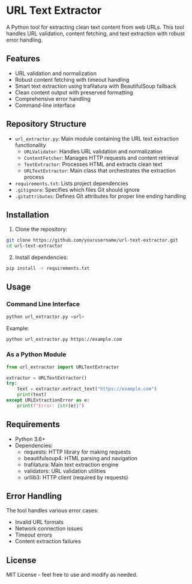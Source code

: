 # URL Text Extractor

A Python tool for extracting clean text content from web URLs. This tool handles URL validation, content fetching, and text extraction with robust error handling.

## Features

- URL validation and normalization
- Robust content fetching with timeout handling
- Smart text extraction using trafilatura with BeautifulSoup fallback
- Clean content output with preserved formatting
- Comprehensive error handling
- Command-line interface

## Repository Structure

- `url_extractor.py`: Main module containing the URL text extraction functionality
  - `URLValidator`: Handles URL validation and normalization
  - `ContentFetcher`: Manages HTTP requests and content retrieval
  - `TextExtractor`: Processes HTML and extracts clean text
  - `URLTextExtractor`: Main class that orchestrates the extraction process
- `requirements.txt`: Lists project dependencies
- `.gitignore`: Specifies which files Git should ignore
- `.gitattributes`: Defines Git attributes for proper line ending handling

## Installation

1. Clone the repository:
```bash
git clone https://github.com/yourusername/url-text-extractor.git
cd url-text-extractor
```

2. Install dependencies:
```bash
pip install -r requirements.txt
```

## Usage

### Command Line Interface

```bash
python url_extractor.py <url>
```

Example:
```bash
python url_extractor.py https://example.com
```

### As a Python Module

```python
from url_extractor import URLTextExtractor

extractor = URLTextExtractor()
try:
    text = extractor.extract_text("https://example.com")
    print(text)
except URLExtractionError as e:
    print(f"Error: {str(e)}")
```

## Requirements

- Python 3.6+
- Dependencies:
  - requests: HTTP library for making requests
  - beautifulsoup4: HTML parsing and navigation
  - trafilatura: Main text extraction engine
  - validators: URL validation utilities
  - urllib3: HTTP client (required by requests)

## Error Handling

The tool handles various error cases:
- Invalid URL formats
- Network connection issues
- Timeout errors
- Content extraction failures

## License

MIT License - feel free to use and modify as needed.